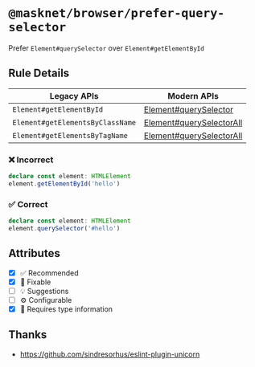 <!-- begin title -->

# `@masknet/browser/prefer-query-selector`

Prefer `Element#querySelector` over `Element#getElementById`

<!-- end title -->

## Rule Details

| Legacy APIs                      | Modern APIs                                    |
| -------------------------------- | ---------------------------------------------- |
| `Element#getElementById`         | [Element#querySelector][query-selector]        |
| `Element#getElementsByClassName` | [Element#querySelectorAll][query-selector-all] |
| `Element#getElementsByTagName`   | [Element#querySelectorAll][query-selector-all] |

[query-selector]: https://developer.mozilla.org/en-US/docs/Web/API/Element/querySelector
[query-selector-all]: https://developer.mozilla.org/en-US/docs/Web/API/Element/querySelectorAll

### :x: Incorrect

```ts
declare const element: HTMLElement
element.getElementById('hello')
```

### :white_check_mark: Correct

```ts
declare const element: HTMLElement
element.querySelector('#hello')
```

## Attributes

<!-- begin attributes -->

- [x] :white_check_mark: Recommended
- [x] :wrench: Fixable
- [ ] :bulb: Suggestions
- [ ] :gear: Configurable
- [x] :thought_balloon: Requires type information

<!-- end attributes -->

## Thanks

- <https://github.com/sindresorhus/eslint-plugin-unicorn>
